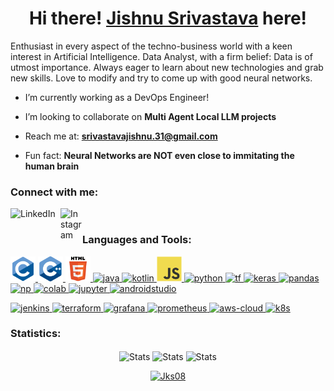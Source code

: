 <h1 align="center">Hi there! <a href="https://www.linkedin.com/in/jishnu-srivastava/"> Jishnu Srivastava</a> here!<img </a></h1>
<? !src="https://raw.githubusercontent.com/ABSphreak/ABSphreak/master/gifs/Hi.gif" width="40px" height="40px" style="max-width:100%;"?> 


Enthusiast in every aspect of the techno-business world with a keen interest in Artificial Intelligence. Data Analyst, with a firm belief: Data is of utmost importance. Always eager to learn about new technologies and grab new skills. Love to modify and try to come up with good neural networks. 


- I’m currently working as a DevOps Engineer! 

- I’m looking to collaborate on **Multi Agent Local LLM projects**

- Reach me at: **srivastavajishnu.31@gmail.com** 

- Fun fact: **Neural Networks are NOT even close to immitating the human brain**


### Connect with me:

[<img align="left" alt="LinkedIn" width="80px" src="https://github.com/melanieshi0120/melanieshi0120/blob/master/linkedin.ico" />][linkedin]
[<img align="left" alt="Instagram" width="35px" src="https://cdn2.iconfinder.com/data/icons/social-media-2285/512/1_Instagram_colored_svg_1-512.png" />][instagram]

<br />

### Languages and Tools:

<p align="left">
</a> <a href="https://www.cprogramming.com/" target="_blank"> <img src="https://raw.githubusercontent.com/devicons/devicon/master/icons/c/c-original.svg " alt="c" width="40" height="40"/> </a>
<a href="https://www.w3schools.com/cpp/" target="_blank"> <img src="https://raw.githubusercontent.com/devicons/devicon/master/icons/cplusplus/cplusplus-original.svg" alt="cplusplus" width="40" height="40"/> </a>
<a href="https://www.w3.org/html/" target="_blank"> <img src="https://raw.githubusercontent.com/devicons/devicon/master/icons/html5/html5-original-wordmark.svg" alt="html5" width="40" height="40"/> </a>
<a href="https://www.java.com/en/" target="_blank"> <img src="https://cdn.vox-cdn.com/thumbor/_AobZZDt_RVStktVR7mUZpBkovc=/0x0:640x427/1200x800/filters:focal(0x0:640x427)/cdn.vox-cdn.com/assets/1087137/java_logo_640.jpg" alt="java" width="40" height="40"/> </a>
<a href="https://kotlinlang.org/" target="_blank"> <img src="https://download.logo.wine/logo/Kotlin_(programming_language)/Kotlin_(programming_language)-Logo.wine.png" alt="kotlin" width="40" height="40"/> </a>
<a href="https://developer.mozilla.org/en-US/docs/Web/JavaScript" target="_blank"> <img src="https://raw.githubusercontent.com/devicons/devicon/master/icons/javascript/javascript-original.svg" alt="javascript" width="40" height="40"/> </a>
<a href="https://www.python.org/"> <img src="https://cdn.worldvectorlogo.com/logos/python-5.svg" alt="python" width="40" height="40"/> </a>
<a href="https://www.tensorflow.org/" target="_blank"> <img src="https://avatars.githubusercontent.com/u/15658638?s=200&v=4" alt="tf" width="40" height="40"/> </a>
<a href="https://keras.io/" target="_blank"> <img src="https://upload.wikimedia.org/wikipedia/commons/thumb/a/ae/Keras_logo.svg/1200px-Keras_logo.svg.png" alt="keras" width="40" height="40"/> </a>
<!-- <a href="https://matplotlib.org/" target="_blank"> <img src="https://matplotlib.org/_static/logo2_compressed.svg" alt="matplot" width="80" height="40"/> </a> -->
<a href="https://pandas.pydata.org/" target="_blank"> <img src="https://avatars.githubusercontent.com/u/21206976?s=280&v=4" alt="pandas" width="40" height="40"/> </a>
<a href="https://numpy.org/" target="_blank"> <img src="https://user-images.githubusercontent.com/50221806/86498201-a8bd8680-bd39-11ea-9d08-66b610a8dc01.png" alt="np" width="40" height="40"/> </a>
<!-- <a href="https://matlab.mathworks.com/" target="_blank"> <img src="https://camo.githubusercontent.com/64bfb64ead15f4d2fe66c1dd2b132a99b1caf1cddb77f57ad5815f9bf94a3d89/68747470733a2f2f75706c6f61642e77696b696d656469612e6f72672f77696b6970656469612f636f6d6d6f6e732f322f32312f4d61746c61625f4c6f676f2e706e67" alt="matlab" width="40" height="40"/> </a> -->
<a href="https://colab.research.google.com/" target="_blank"> <img src="https://upload.wikimedia.org/wikipedia/commons/thumb/d/d0/Google_Colaboratory_SVG_Logo.svg/1600px-Google_Colaboratory_SVG_Logo.svg.png?20221103151432" alt="colab" width="70" height="40"/> </a>
<a href="https://jupyter.org/" target="_blank"> <img src="https://upload.wikimedia.org/wikipedia/commons/thumb/3/38/Jupyter_logo.svg/1200px-Jupyter_logo.svg.png" alt="jupyter" width="40" height="40"/> </a>
<a href="https://developer.android.com/studio" target="_blank"> <img src="https://img.utdstc.com/icon/a72/4fd/a724fdd31aacfd851b13275a3b315cdec444704e2b0154d402e7df1e3eb7f0c1:200" alt="androidstudio" width="40" height="40"/> </a>

<a href="https://www.jenkins.io/"> <img src="https://upload.wikimedia.org/wikipedia/commons/e/e9/Jenkins_logo.svg" alt="jenkins" width="70" height="40"/> </a>
<a href="https://www.terraform.io/"> <img src="https://www.svgrepo.com/show/376353/terraform.svg" alt="terraform" width="70" height="40"/> </a>
<a href="https://grafana.com/"> <img src="https://w7.pngwing.com/pngs/434/923/png-transparent-grafana-hd-logo-thumbnail.png" alt="grafana" width="35" height="40"/> </a>
<a href="https://prometheus.io/"> <img src="https://banner2.cleanpng.com/20190423/os/kisspng-prometheus-grafana-kubernetes-application-software-1713896726589.webp" alt="prometheus" width="50" height="40"/> </a>
<a href="https://aws.amazon.com/"> <img src="https://banner2.cleanpng.com/20190418/qty/kisspng-amazon-web-services-logo-cloud-computing-amazon-co-logoaws-1-itnext-summit-1713897691932.webp" alt="aws-cloud" width="40" height="40"/> </a>
<a href="https://kubernetes.io/"> <img src="https://w7.pngwing.com/pngs/976/583/png-transparent-kubernetes-docker-software-deployment-orchestration-rancher-labs-engine-blue-logo-symmetry-thumbnail.png" alt="k8s" width="40" height="40"/> </a>

### Statistics:

<p align="center"> 
  <img align="center" width="420" src="https://github-readme-stats.vercel.app/api?username=Jks08&show_icons=true&theme=dracul" alt="Stats" />
  <img align="center" width="420" src="https://github-readme-streak-stats.herokuapp.com/?user=Jks08&theme=dracul" alt="Stats" />
  <img align="center" width="350" src="https://github-readme-stats.vercel.app/api/top-langs/?username=Jks08&layout=compact" alt="Stats">
  <p align="center"> <a href="https://github.com/ryo-ma/github-profile-trophy"><img src="https://github-profile-trophy.vercel.app/?username=Jks08" alt="Jks08" /></a> </p>
</p>

<? ![Jishnu's github activity graph](https://activity-graph.herokuapp.com/graph?username=jks08&theme=react-dark) ?>

[instagram]: https://www.instagram.com/jks0831/
[linkedin]: https://www.linkedin.com/in/jishnu-srivastava
